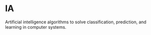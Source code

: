 # IA
Artificial intelligence algorithms to solve classification, prediction, and learning in computer systems.
